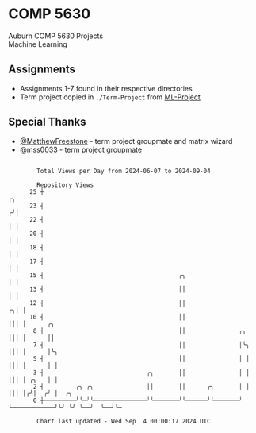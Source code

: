 # COMP 5630
Auburn COMP 5630 Projects  
Machine Learning

## Assignments
- Assignments 1-7 found in their respective directories
- Term project copied in `./Term-Project` from [ML-Project](https://github.com/wumphlett/ML-Project)

## Special Thanks
- [@MatthewFreestone](https://github.com/MatthewFreestone) - term project groupmate and matrix wizard
- [@mss0033](https://github.com/mss0033) - term project groupmate

```

        Total Views per Day from 2024-06-07 to 2024-09-04

        Repository Views
      25 ┼                                                                         ╭╮
      23 ┤                                                                        ╭╯│
      22 ┤                                                                        │ │
      20 ┤                                                                        │ │
      18 ┤                                                                        │ │
      17 ┤                                                                        │ │
      15 ┤                                      ╭╮                                │ │
      13 ┤                                      ││                                │ │
      12 ┤                                      ││                              ╭╮│ │
      10 ┤                                      ││                              │││ │      ╭╮
       8 ┤                                      ││               ╭╮             │││ │      ││
       7 ┤                                      ││               │╰╮            │││ │      │╰╮
       5 ┤                                      ││               │ │            │││ │      │ │
       3 ┤                             ╭╮       ││               │ │            │││ │ ╭╮   │ │
       2 ┤         ╭╮ ╭╮               ││       ││      ╭╮       │ │            │││ │╭╯│  ╭╯ │  ╭╮
       0 ┼─────────╯╰─╯╰───────────────╯╰───────╯╰──────╯╰───────╯ ╰────────────╯╰╯ ╰╯ ╰──╯  ╰──╯╰─

        Chart last updated - Wed Sep  4 00:00:17 2024 UTC
        
```
